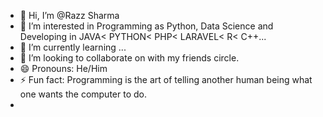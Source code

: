 - 👋 Hi, I’m @Razz Sharma
- 👀 I’m interested in Programming as Python, Data Science and Developing in JAVA< PYTHON< PHP< LARAVEL< R< C++...
- 🌱 I’m currently learning ...
- 💞️ I’m looking to collaborate on with my friends circle.
- 😄 Pronouns: He/Him
- ⚡ Fun fact: Programming is the art of telling another human being what one wants the computer to do.
- 

